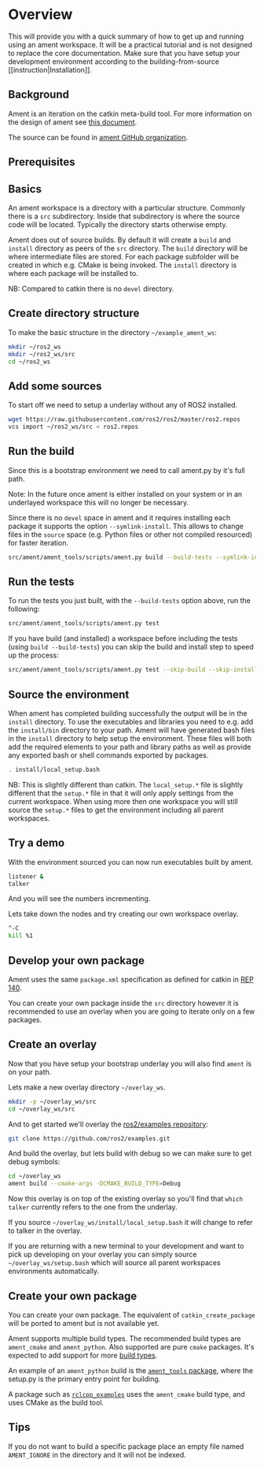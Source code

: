 # Overview

This will provide you with a quick summary of how to get up and running using an ament workspace.
It will be a practical tutorial and is not designed to replace the core documentation. Make sure that you have setup your development environment according to the building-from-source [[instruction|Installation]].

## Background

Ament is an iteration on the catkin meta-build tool.
For more information on the design of ament see [this document](http://design.ros2.org/articles/ament.html).

The source can be found in [ament GitHub organization](https://github.com/ament).

## Prerequisites

## Basics

An ament workspace is a directory with a particular structure.
Commonly there is a `src` subdirectory.
Inside that subdirectory is where the source code will be located.
Typically the directory starts otherwise empty.

Ament does out of source builds.
By default it will create a `build` and `install` directory as peers of the `src` directory.
The `build` directory will be where intermediate files are stored.
For each package subfolder will be created in which e.g. CMake is being invoked.
The `install` directory is where each package will be installed to.

NB: Compared to catkin there is no `devel` directory.

## Create directory structure

To make the basic structure in the directory `~/example_ament_ws`:

```bash
mkdir ~/ros2_ws
mkdir ~/ros2_ws/src
cd ~/ros2_ws
```

## Add some sources

To start off we need to setup a underlay without any of ROS2 installed.

```bash
wget https://raw.githubusercontent.com/ros2/ros2/master/ros2.repos
vcs import ~/ros2_ws/src < ros2.repos
```

## Run the build

Since this is a bootstrap environment we need to call ament.py by it's full path.

Note: In the future once ament is either installed on your system or in an underlayed workspace this will no longer be necessary.

Since there is no `devel` space in ament and it requires installing each package it supports the option `--symlink-install`.
This allows to change files in the `source` space (e.g. Python files or other not compiled resourced) for faster iteration.

```bash
src/ament/ament_tools/scripts/ament.py build --build-tests --symlink-install
```

## Run the tests

To run the tests you just built, with the `--build-tests` option above, run the following:

```bash
src/ament/ament_tools/scripts/ament.py test
```

If you have build (and installed) a workspace before including the tests (using `build --build-tests`) you can skip the build and install step to speed up the process:

```bash
src/ament/ament_tools/scripts/ament.py test --skip-build --skip-install
```

## Source the environment

When ament has completed building successfully the output will be in the `install` directory.
To use the executables and libraries you need to e.g. add the `install/bin` directory to your path.
Ament will have generated bash files in the `install` directory to help setup the environment.
These files will both add the required elements to your path and library paths as well as provide any exported bash or shell commands exported by packages.

```bash
. install/local_setup.bash
```

NB: This is slightly different than catkin.
The `local_setup.*` file is slightly different that the `setup.*` file in that it will only apply settings from the current workspace.
When using more then one workspace you will still source the `setup.*` files to get the environment including all parent workspaces.

## Try a demo

With the environment sourced you can now run executables built by ament.

```bash
listener &
talker
```

And you will see the numbers incrementing.

Lets take down the nodes and try creating our own workspace overlay.

```bash
^-C
kill %1
```

## Develop your own package

Ament uses the same `package.xml` specification as defined for catkin in [REP 140](http://www.ros.org/reps/rep-0140.html).

You can create your own package inside the `src` directory however it is recommended to use an overlay when you are going to iterate only on a few packages.

## Create an overlay

Now that you have setup your bootstrap underlay you will also find `ament` is on your path.

Lets make a new overlay directory `~/overlay_ws`.

```bash
mkdir -p ~/overlay_ws/src
cd ~/overlay_ws/src
```

And to get started we'll overlay the [ros2/examples repository](https://github.com/ros2/examples):

```bash
git clone https://github.com/ros2/examples.git
```

And build the overlay, but lets build with debug so we can make sure to get debug symbols:

```bash
cd ~/overlay_ws
ament build --cmake-args -DCMAKE_BUILD_TYPE=Debug
```

Now this overlay is on top of the existing overlay so you'll find that `which talker` currently refers to the one from the underlay.

If you source `~/overlay_ws/install/local_setup.bash` it will change to refer to talker in the overlay.

If you are returning with a new terminal to your development and want to pick up developing on your overlay you can simply source `~/overlay_ws/setup.bash` which will source all parent workspaces environments automatically.

## Create your own package

You can create your own package.
The equivalent of `catkin_create_package` will be ported to ament but is not available yet.

Ament supports multiple build types.
The recommended build types are `ament_cmake` and `ament_python`.
Also supported are pure `cmake` packages.
It's expected to add support for more [build types](https://github.com/ament/ament_tools/blob/master/doc/development/build_types.rst).

An example of an `ament_python` build is the [`ament_tools` package](https://github.com/ament/ament_tools), where the setup.py is the primary entry point for building.

A package such as [`rclcpp_examples`](https://github.com/ros2/examples/tree/master/rclcpp_examples) uses the `ament_cmake` build type, and uses CMake as the build tool.

## Tips

If you do not want to build a specific package place an empty file named `AMENT_IGNORE` in the directory and it will not be indexed.
